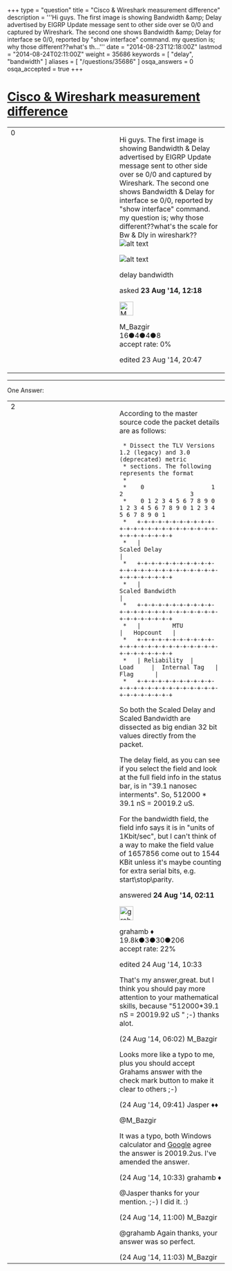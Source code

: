 +++
type = "question"
title = "Cisco &amp; Wireshark measurement difference"
description = '''Hi guys. The first image is showing Bandwidth &amp;amp; Delay advertised by EIGRP Update message sent to other side over se 0/0 and captured by Wireshark. The second one shows Bandwidth &amp;amp; Delay for interface se 0/0, reported by &quot;show interface&quot; command. my question is; why those different??what&#x27;s th...'''
date = "2014-08-23T12:18:00Z"
lastmod = "2014-08-24T02:11:00Z"
weight = 35686
keywords = [ "delay", "bandwidth" ]
aliases = [ "/questions/35686" ]
osqa_answers = 0
osqa_accepted = true
+++

<div class="headNormal">

# [Cisco & Wireshark measurement difference](/questions/35686/cisco-wireshark-measurement-difference)

</div>

<div id="main-body">

<div id="askform">

<table id="question-table" style="width:100%;"><colgroup><col style="width: 50%" /><col style="width: 50%" /></colgroup><tbody><tr class="odd"><td style="width: 30px; vertical-align: top"><div class="vote-buttons"><div id="post-35686-score" class="post-score" title="current number of votes">0</div><div id="favorite-count" class="favorite-count"></div></div></td><td><div id="item-right"><div class="question-body"><p>Hi guys. The first image is showing Bandwidth &amp; Delay advertised by EIGRP Update message sent to other side over se 0/0 and captured by Wireshark. The second one shows Bandwidth &amp; Delay for interface se 0/0, reported by "show interface" command. my question is; why those different??what's the scale for Bw &amp; Dly in wireshark?? <img src="https://osqa-ask.wireshark.org/upfiles/img2_1.PNG" alt="alt text" /></p><p><img src="https://osqa-ask.wireshark.org/upfiles/img1.PNG" alt="alt text" /></p></div><div id="question-tags" class="tags-container tags">delay bandwidth</div><div id="question-controls" class="post-controls"></div><div class="post-update-info-container"><div class="post-update-info post-update-info-user"><p>asked <strong>23 Aug '14, 12:18</strong></p><img src="https://secure.gravatar.com/avatar/db00b14e3649ef46f9c87cb77617ea12?s=32&amp;d=identicon&amp;r=g" class="gravatar" width="32" height="32" alt="M_Bazgir&#39;s gravatar image" /><p>M_Bazgir<br />
<span class="score" title="16 reputation points">16</span><span title="4 badges"><span class="badge1">●</span><span class="badgecount">4</span></span><span title="4 badges"><span class="silver">●</span><span class="badgecount">4</span></span><span title="8 badges"><span class="bronze">●</span><span class="badgecount">8</span></span><br />
<span class="accept_rate" title="Rate of the user&#39;s accepted answers">accept rate:</span> <span title="M_Bazgir has no accepted answers">0%</span></p></img></div><div class="post-update-info post-update-info-edited"><p>edited 23 Aug '14, 20:47</p></div></div><div id="comments-container-35686" class="comments-container"></div><div id="comment-tools-35686" class="comment-tools"></div><div class="clear"></div><div id="comment-35686-form-container" class="comment-form-container"></div><div class="clear"></div></div></td></tr></tbody></table>

------------------------------------------------------------------------

<div class="tabBar">

<span id="sort-top"></span>

<div class="headQuestions">

One Answer:

</div>

</div>

<span id="35688"></span>

<div id="answer-container-35688" class="answer accepted-answer">

<table style="width:100%;"><colgroup><col style="width: 50%" /><col style="width: 50%" /></colgroup><tbody><tr class="odd"><td style="width: 30px; vertical-align: top"><div class="vote-buttons"><div id="post-35688-score" class="post-score" title="current number of votes">2</div></div></td><td><div class="item-right"><div class="answer-body"><p>According to the master source code the packet details are as follows:</p><pre><code> * Dissect the TLV Versions 1.2 (legacy) and 3.0 (deprecated) metric
 * sections. The following represents the format
 *
 *    0                   1                   2                   3
 *    0 1 2 3 4 5 6 7 8 9 0 1 2 3 4 5 6 7 8 9 0 1 2 3 4 5 6 7 8 9 0 1
 *   +-+-+-+-+-+-+-+-+-+-+-+-+-+-+-+-+-+-+-+-+-+-+-+-+-+-+-+-+-+-+-+-+
 *   |                       Scaled Delay                            |
 *   +-+-+-+-+-+-+-+-+-+-+-+-+-+-+-+-+-+-+-+-+-+-+-+-+-+-+-+-+-+-+-+-+
 *   |                    Scaled Bandwidth                           |
 *   +-+-+-+-+-+-+-+-+-+-+-+-+-+-+-+-+-+-+-+-+-+-+-+-+-+-+-+-+-+-+-+-+
 *   |         MTU                                    |   Hopcount   |
 *   +-+-+-+-+-+-+-+-+-+-+-+-+-+-+-+-+-+-+-+-+-+-+-+-+-+-+-+-+-+-+-+-+
 *   | Reliability  |      Load     |  Internal Tag   |    Flag      |
 *   +-+-+-+-+-+-+-+-+-+-+-+-+-+-+-+-+-+-+-+-+-+-+-+-+-+-+-+-+-+-+-+-+</code></pre><p>So both the Scaled Delay and Scaled Bandwidth are dissected as big endian 32 bit values directly from the packet.</p><p>The delay field, as you can see if you select the field and look at the full field info in the status bar, is in "39.1 nanosec interments". So, 512000 * 39.1 nS = 20019.2 uS.</p><p>For the bandwidth field, the field info says it is in "units of 1Kbit/sec", but I can't think of a way to make the field value of 1657856 come out to 1544 KBit unless it's maybe counting for extra serial bits, e.g. start\stop\parity.</p></div><div class="answer-controls post-controls"></div><div class="post-update-info-container"><div class="post-update-info post-update-info-user"><p>answered <strong>24 Aug '14, 02:11</strong></p><img src="https://secure.gravatar.com/avatar/d2a7e24ca66604c749c7c88c1da8ff78?s=32&amp;d=identicon&amp;r=g" class="gravatar" width="32" height="32" alt="grahamb&#39;s gravatar image" /><p>grahamb ♦<br />
<span class="score" title="19834 reputation points"><span>19.8k</span></span><span title="3 badges"><span class="badge1">●</span><span class="badgecount">3</span></span><span title="30 badges"><span class="silver">●</span><span class="badgecount">30</span></span><span title="206 badges"><span class="bronze">●</span><span class="badgecount">206</span></span><br />
<span class="accept_rate" title="Rate of the user&#39;s accepted answers">accept rate:</span> <span title="grahamb has 274 accepted answers">22%</span></p></img></div><div class="post-update-info post-update-info-edited"><p>edited 24 Aug '14, 10:33</p></div></div><div id="comments-container-35688" class="comments-container"><span id="35691"></span><div id="comment-35691" class="comment"><div id="post-35691-score" class="comment-score"></div><div class="comment-text"><p>That's my answer,great. but I think you should pay more attention to your mathematical skills, because "512000*39.1 nS = 20019.92 uS " ;-) thanks alot.</p></div><div id="comment-35691-info" class="comment-info"><span class="comment-age">(24 Aug '14, 06:02)</span> M_Bazgir</div></div><span id="35692"></span><div id="comment-35692" class="comment"><div id="post-35692-score" class="comment-score"></div><div class="comment-text"><p>Looks more like a typo to me, plus you should accept Grahams answer with the check mark button to make it clear to others ;-)</p></div><div id="comment-35692-info" class="comment-info"><span class="comment-age">(24 Aug '14, 09:41)</span> Jasper ♦♦</div></div><span id="35694"></span><div id="comment-35694" class="comment"><div id="post-35694-score" class="comment-score"></div><div class="comment-text"><p>@M_Bazgir</p><p>It was a typo, both Windows calculator and <a href="https://www.google.com/webhp?ion=1&amp;espv=2&amp;ie=UTF-8#q=39.1ns+*+512000">Google</a> agree the answer is 20019.2us. I've amended the answer.</p></div><div id="comment-35694-info" class="comment-info"><span class="comment-age">(24 Aug '14, 10:33)</span> grahamb ♦</div></div><span id="35696"></span><div id="comment-35696" class="comment"><div id="post-35696-score" class="comment-score"></div><div class="comment-text"><p>@Jasper thanks for your mention. ;-) I did it. :)</p></div><div id="comment-35696-info" class="comment-info"><span class="comment-age">(24 Aug '14, 11:00)</span> M_Bazgir</div></div><span id="35697"></span><div id="comment-35697" class="comment"><div id="post-35697-score" class="comment-score"></div><div class="comment-text"><p>@grahamb Again thanks, your answer was so perfect.</p></div><div id="comment-35697-info" class="comment-info"><span class="comment-age">(24 Aug '14, 11:03)</span> M_Bazgir</div></div></div><div id="comment-tools-35688" class="comment-tools"></div><div class="clear"></div><div id="comment-35688-form-container" class="comment-form-container"></div><div class="clear"></div></div></td></tr></tbody></table>

</div>

<div class="paginator-container-left">

</div>

</div>

</div>

